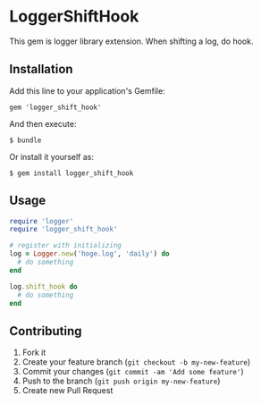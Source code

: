 # LoggerShiftHook

This gem is logger library extension.
When shifting a log, do hook.

## Installation

Add this line to your application's Gemfile:

    gem 'logger_shift_hook'

And then execute:

    $ bundle

Or install it yourself as:

    $ gem install logger_shift_hook

## Usage

```ruby
require 'logger'
require 'logger_shift_hook'

# register with initializing
log = Logger.new('hoge.log', 'daily') do
  # do something
end

log.shift_hook do
  # do something
end
```

## Contributing

1. Fork it
2. Create your feature branch (`git checkout -b my-new-feature`)
3. Commit your changes (`git commit -am 'Add some feature'`)
4. Push to the branch (`git push origin my-new-feature`)
5. Create new Pull Request
